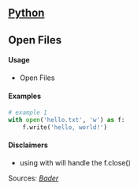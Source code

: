 ## [Python](.\python.html)
## Open Files

#### Usage

* Open Files

#### Examples

```python
# example 1
with open('hello.txt', 'w') as f:
    f.write('hello, world!')
```

#### Disclaimers

* using with will handle the f.close()

Sources: [_Bader_](./sources.html)